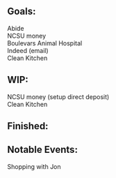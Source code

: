 ## Goals:
Abide\
NCSU money\
Boulevars Animal Hospital\
Indeed (email)\
Clean Kitchen

## WIP:
NCSU money (setup direct deposit)\
Clean Kitchen

## Finished:

## Notable Events:
Shopping with Jon

